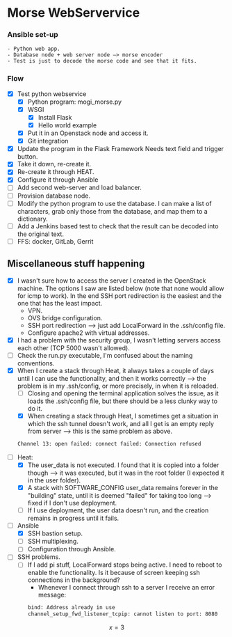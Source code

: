 # Morse WebServervice


### Ansible set-up
    - Python web app.
    - Database node + web server node —> morse encoder
    - Test is just to decode the morse code and see that it fits.

### Flow

- [x] Test python webservice
    - [x] Python program: mogi_morse.py
    - [x] WSGI
        - [x] Install Flask
        - [x] Hello world example
    - [x] Put it in an Openstack node and access it.
    - [x] Git integration
- [x] Update the program in the Flask Framework
      Needs text field and trigger button.
- [x] Take it down, re-create it.
- [x] Re-create it through HEAT.
- [x] Configure it through Ansible
- [ ] Add second web-server and load balancer.
- [ ] Provision database node.
- [ ] Modify the python program to use the database.
      I can make a list of characters, grab only those from the database, and map them to a dictionary.
- [ ] Add a Jenkins based test to check that the result can be decoded into the original text.
- [ ] FFS: docker, GitLab, Gerrit

## Miscellaneous stuff happening

- [x] I wasn't sure how to access the server I created in the OpenStack machine. The options I saw are listed below (note that none would allow for icmp to work). In the end SSH port redirection is the easiest and the one that has the least impact.
    - VPN.
    - OVS bridge configuration.
    - SSH port redirection --> just add LocalForward in the .ssh/config file.
    - Configure apache2 with virtual addresses.
- [x] I had a problem with the security group, I wasn't letting servers access each other (TCP 5000 wasn't allowed).
- [ ] Check the run.py executable, I'm confused about the naming conventions.
- [x] When I create a stack through Heat, it always takes a couple of days until I can use the functionality, and then it works correctly --> the problem is in my .ssh/config, or more precisely, in when it is reloaded.
  - [ ] Closing and opening the terminal application solves the issue, as it loads the .ssh/config file, but there should be a less clunky way to do it.
  - [x] When creating a stack through Heat, I sometimes get a situation in which the ssh tunnel doesn't work, and all I get is an empty reply from server --> this is the same problem as above.
  ```bash
  Channel 13: open failed: connect failed: Connection refused
  ```
- [ ] Heat:
  - [x] The user_data is not executed. I found that it is copied into a folder though --> it was executed, but it was in the root folder (I expected it in the user folder).
  - [x] A stack with SOFTWARE_CONFIG user_data remains forever in the "building" state, until it is deemed "failed" for taking too long --> fixed if I don't use deployment.
  - [ ] If I use deployment, the user data doesn't run, and the creation remains in progress until it fails.

- [ ] Ansible
  - [x] SSH bastion setup.
  - [ ] SSH multiplexing.
  - [ ] Configuration through Ansible.

- [ ] SSH problems.
  - [ ] If I add pi stuff, LocalForward stops being active. I need to reboot to enable the functionality. Is it because of screen keeping ssh connections in the background?
    - Whenever I connect through ssh to a server I receive an error message:
    ```bash
    bind: Address already in use
    channel_setup_fwd_listener_tcpip: cannot listen to port: 8080
    ```

$$
x = 3
$$
